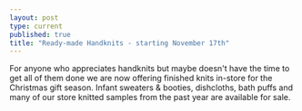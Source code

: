 ```yaml
---
layout: post
type: current
published: true
title: "Ready-made Handknits - starting November 17th"
---
```



For anyone who appreciates handknits but maybe doesn't have the time to get all of them done we are now offering finished knits in-store for the Christmas gift season.  Infant sweaters & booties, dishcloths, bath puffs and many of our store knitted samples from the past year are available for sale.
